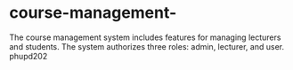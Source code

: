 # course-management-
The course management system includes features for managing lecturers and students. The system authorizes three roles: admin, lecturer, and user.
phupd202
